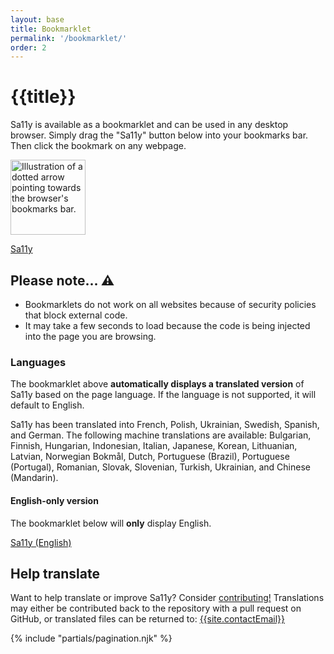 ```yaml
---
layout: base
title: Bookmarklet
permalink: '/bookmarklet/'
order: 2
---
```


# {{title}}

Sa11y is available as a bookmarklet and can be used in any desktop browser. Simply drag the "Sa11y" button below into your bookmarks bar. Then click the bookmark on any webpage.

<img src="{{ '/images/curly-dotted-arrow.svg' | url }}" width="120px" alt="Illustration of a dotted arrow pointing towards the browser's bookmarks bar." class="p-1">
<p><a href="javascript:(function(){
      const sa11yDialog = document.getElementById(&quot;sa11y-csp&quot;);
      const sa11yScripts = document.querySelectorAll(&quot;script[src*='sa11y']&quot;);
      const createAlert = (message) => {
        const sa11yDialog = document.createElement(&quot;div&quot;);
        sa11yDialog.id = &quot;sa11y-csp&quot;;
        sa11yDialog.role = &quot;dialog&quot;;
        sa11yDialog.textContent = message;
        sa11yDialog.style.position = &quot;fixed&quot;;
        sa11yDialog.style.display = &quot;block&quot;;
        sa11yDialog.style.bottom = &quot;50px&quot;;
        sa11yDialog.style.right = &quot;50px&quot;;
        sa11yDialog.style.margin = &quot;auto 0&quot;;
        sa11yDialog.style.width = &quot;400px&quot;;
        sa11yDialog.style.zIndex = &quot;10000&quot;;
        sa11yDialog.style.padding = &quot;10px 80px 10px 10px&quot;;
        sa11yDialog.style.backgroundColor = &quot;#fff&quot;;
        sa11yDialog.style.border = &quot;5px solid #ff0000&quot;;
        sa11yDialog.style.fontWeight = &quot;bold&quot;;
        sa11yDialog.style.fontSize = &quot;17px&quot;;
        sa11yDialog.style.fontFamily = &quot;system-ui, sans-serif&quot;;
        sa11yDialog.style.boxShadow = &quot;0 0 20px 4px rgba(154,161,177,.15),0 4px 80px -8px rgba(36,40,47,.25),0 4px 4px -2px
        rgba(91,94,105,.15)&quot;;
        sa11yDialog.style.borderRadius = &quot;5px&quot;;
        sa11yDialog.setAttribute(&quot;role&quot;, &quot;alert&quot;);
        document.body.appendChild(sa11yDialog);
        const closeButton = document.createElement(&quot;button&quot;);
        closeButton.id = &quot;csp-close&quot;;
        closeButton.textContent = &quot;Close&quot;;
        closeButton.style.position = &quot;absolute&quot;;
        closeButton.style.top = &quot;10px&quot;;
        closeButton.style.color = &quot;#000&quot;;
        closeButton.style.right = &quot;10px&quot;;
        closeButton.style.padding = &quot;5px 10px&quot;;
        closeButton.style.backgroundColor = &quot;#f6f6f6&quot;;
        closeButton.style.border = &quot;2px solid #949494&quot;;
        closeButton.style.borderRadius = &quot;5px&quot;;
        closeButton.style.cursor = &quot;pointer&quot;;
        closeButton.style.fontSize = &quot;15px&quot;;
        sa11yDialog.appendChild(closeButton);
        closeButton.addEventListener(&quot;click&quot;, () => {
          sa11yDialog.remove();
        });
        const close = document.getElementById(&quot;csp-close&quot;);
        setTimeout(() => close.focus(), 300);
        document.addEventListener(&quot;keyup&quot;, (event) => {
          if (event.key === 'Escape') {
           sa11yDialog.remove();
          }
        });
      };
      const securityListener = () => {
        if (typeof sa11y === 'undefined') {
          createAlert('This website has a security policy that prevents Sa11y from working on its pages. Press Escape to dismiss this message.');
        }
      };
      const url = window.location.href;
      if (url.includes('bookmarklet') && url.includes('sa11y')) {
        createAlert('Drag the &quot;Sa11y&quot; button into your bookmarks bar. Then click the bookmark on any webpage.');
      } else if (sa11yDialog == null && sa11yScripts.length === 0) {
        const inject = document.createElement(&quot;script&quot;);
        inject.src = &quot;https://cdn.jsdelivr.net/gh/ryersondmp/sa11y@latest/bookmarklet/v2.js&quot;;
        document.body.appendChild(inject);
      } else {
        location.reload();
      }
      document.addEventListener(&quot;securitypolicyviolation&quot;, securityListener);
      setTimeout(() => document.removeEventListener(&quot;securitypolicyviolation&quot;, securityListener), 100);
  	})();" class="btn btn-lg btn-sa11y"><i class="bi bi-bookmark-fill"></i> Sa11y</a></p>

<h2 class="h4">Please note... ⚠️</h2>

- Bookmarklets do not work on all websites because of security policies that block external code.
- It may take a few seconds to load because the code is being injected into the page you are browsing.

### Languages
The bookmarklet above **automatically displays a translated version** of Sa11y based on the page language. If the language is not supported, it will default to English.

Sa11y has been translated into French, Polish, Ukrainian, Swedish, Spanish, and German. The following machine translations are available: Bulgarian, Finnish, Hungarian, Indonesian, Italian, Japanese, Korean, Lithuanian, Latvian, Norwegian Bokmål, Dutch, Portuguese (Brazil), Portuguese (Portugal), Romanian, Slovak, Slovenian, Turkish, Ukrainian, and Chinese (Mandarin).

#### English-only version
The bookmarklet below will **only** display English.
<p><a href="javascript:(function(){
      const sa11yDialog = document.getElementById(&quot;sa11y-csp&quot;);
      const sa11yScripts = document.querySelectorAll(&quot;script[src*='sa11y']&quot;);
      const createAlert = (message) => {
        const sa11yDialog = document.createElement(&quot;div&quot;);
        sa11yDialog.id = &quot;sa11y-csp&quot;;
        sa11yDialog.role = &quot;dialog&quot;;
        sa11yDialog.textContent = message;
        sa11yDialog.style.position = &quot;fixed&quot;;
        sa11yDialog.style.display = &quot;block&quot;;
        sa11yDialog.style.bottom = &quot;50px&quot;;
        sa11yDialog.style.right = &quot;50px&quot;;
        sa11yDialog.style.margin = &quot;auto 0&quot;;
        sa11yDialog.style.width = &quot;400px&quot;;
        sa11yDialog.style.zIndex = &quot;10000&quot;;
        sa11yDialog.style.padding = &quot;10px 80px 10px 10px&quot;;
        sa11yDialog.style.backgroundColor = &quot;#fff&quot;;
        sa11yDialog.style.border = &quot;5px solid #ff0000&quot;;
        sa11yDialog.style.fontWeight = &quot;bold&quot;;
        sa11yDialog.style.fontSize = &quot;17px&quot;;
        sa11yDialog.style.fontFamily = &quot;system-ui, sans-serif&quot;;
        sa11yDialog.style.boxShadow = &quot;0 0 20px 4px rgba(154,161,177,.15),0 4px 80px -8px rgba(36,40,47,.25),0 4px 4px -2px
        rgba(91,94,105,.15)&quot;;
        sa11yDialog.style.borderRadius = &quot;5px&quot;;
        sa11yDialog.setAttribute(&quot;role&quot;, &quot;alert&quot;);
        document.body.appendChild(sa11yDialog);
        const closeButton = document.createElement(&quot;button&quot;);
        closeButton.id = &quot;csp-close&quot;;
        closeButton.textContent = &quot;Close&quot;;
        closeButton.style.position = &quot;absolute&quot;;
        closeButton.style.top = &quot;10px&quot;;
        closeButton.style.color = &quot;#000&quot;;
        closeButton.style.right = &quot;10px&quot;;
        closeButton.style.padding = &quot;5px 10px&quot;;
        closeButton.style.backgroundColor = &quot;#f6f6f6&quot;;
        closeButton.style.border = &quot;2px solid #949494&quot;;
        closeButton.style.borderRadius = &quot;5px&quot;;
        closeButton.style.cursor = &quot;pointer&quot;;
        closeButton.style.fontSize = &quot;15px&quot;;
        sa11yDialog.appendChild(closeButton);
        closeButton.addEventListener(&quot;click&quot;, () => {
          sa11yDialog.remove();
        });
        const close = document.getElementById(&quot;csp-close&quot;);
        setTimeout(() => close.focus(), 300);
        document.addEventListener(&quot;keyup&quot;, (event) => {
          if (event.key === 'Escape') {
           sa11yDialog.remove();
          }
        });
      };
      const securityListener = () => {
        if (typeof sa11y === 'undefined') {
          createAlert('This website has a security policy that prevents Sa11y from working on its pages. Press Escape to dismiss this message.');
        }
      };
      const url = window.location.href;
      if (url.includes('bookmarklet') && url.includes('sa11y')) {
        createAlert('Drag the &quot;Sa11y&quot; button into your bookmarks bar. Then click the bookmark on any webpage.');
      } else if (sa11yDialog == null && sa11yScripts.length === 0) {
        const inject = document.createElement(&quot;script&quot;);
        inject.src = &quot;https://cdn.jsdelivr.net/gh/ryersondmp/sa11y@latest/bookmarklet/v2-en.js&quot;;
        document.body.appendChild(inject);
      } else {
        location.reload();
      }
      document.addEventListener(&quot;securitypolicyviolation&quot;, securityListener);
      setTimeout(() => document.removeEventListener(&quot;securitypolicyviolation&quot;, securityListener), 100);
  	})();" class="btn btn-sa11y"><i class="bi bi-bookmark-fill"></i> Sa11y (English)</a></p>

## Help translate
Want to help translate or improve Sa11y? Consider [contributing!](https://github.com/ryersondmp/sa11y/blob/master/CONTRIBUTING.md) Translations may either be contributed back to the repository with a pull request on GitHub, or translated files can be returned to: [{{site.contactEmail}}](mailto:{{site.contactEmail}})


{% include "partials/pagination.njk" %}
